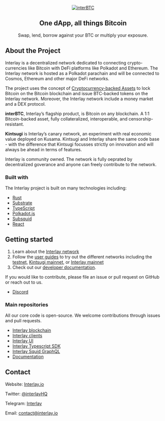 <p align="center">
  <a href="https://github.com/interlay/interbtc">
    <img alt="interBTC" src="https://user-images.githubusercontent.com/14966470/210503338-e926f10f-a4d8-44c0-9115-427b62f9cffc.png">
  </a>
  <h2 align="center">
    One dApp, all things Bitcoin
  </h2>

  <p align="center">
  Swap, lend, borrow against your BTC or multiply your exposure.
</p>

## About the Project

Interlay is a decentralized network dedicated to connecting crypto-currencies like Bitcoin with DeFi platforms like Polkadot and Ethereum. The Interlay network is hosted as a Polkadot parachain and will be connected to Cosmos, Ethereum and other major DeFi networks.

The project uses the concept of [Cryptocurrency-backed Assets](https://xclaim.io) to lock Bitcoin on the Bitcoin blockchain and issue BTC-backed tokens on the Interlay network.
Moreover, the Interlay network include a money market and a DEX protocol.

**interBTC**, Interlay’s flagship product, is Bitcoin on any blockchain. A 1:1 Bitcoin-backed asset, fully collateralized, interoperable, and censorship-resistant.

**Kintsugi** is Interlay’s canary network, an experiment with real economic value deployed on Kusama. Kintsugi and Interlay share the same code base - with the difference that Kintsugi focusses strictly on innovation and will always be ahead in terms of features.

Interlay is community owned. The network is fully oeprated by decentralized goverance and anyone can freely contribute to the network.

### Built with

The Interlay project is built on many technologies including:

- [Rust](https://www.rust-lang.org/)
- [Substrate](https://substrate.dev/)
- [TypeScript](https://www.typescriptlang.org/)
- [Polkadot.js](https://polkadot.js.org/docs/)
- [Subsquid](https://docs.subsquid.io/)
- [React](https://reactjs.org/)


## Getting started

1. Learn about the [Interlay network](https://docs.interlay.io/#/getting-started/interlay-101)
2. Follow the [user guides](https://docs.interlay.io/#/guides/wallets-explorers) to try out the different networks including the [testnet](https://testnet.interlay.io/), [Kintsugi mainnet](https://kintsugi.interlay.io/), or [Interlay mainnet](https://app.interlay.io/)
3. Check out our [developer documentation](https://docs.interlay.io/#/developers/overview?id=overview).

If you would like to contribute, please file an issue or pull request on GitHub or reach out to us.

- [Discord](https://discord.com/invite/KgCYK3MKSf)


### Main repositories

All our core code is open-source. We welcome contributions through issues and pull requests.

- [Interlay blockchain](https://github.com/interlay/interbtc)
- [Interlay clients](https://github.com/interlay/interbtc-clients)
- [Interlay UI](https://github.com/interlay/interbtc-ui)
- [Interlay Typescript SDK](https://github.com/interlay/interbtc-api)
- [Interlay Squid GraphQL](https://github.com/interlay/interbtc-squid)
- [Documentation](https://github.com/interlay/interlay.github.io)

## Contact

Website: [Interlay.io](https://www.interlay.io)

Twitter: [@interlayHQ](https://twitter.com/InterlayHQ)

Telegram: [Interlay](https://t.me/joinchat/G9FaYhNbJK9v-6DN3IyhJw)

Email: contact@interlay.io
